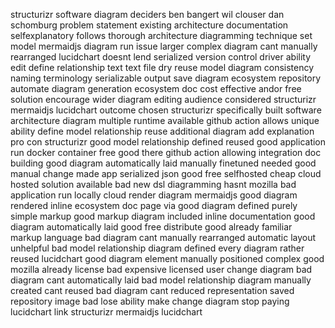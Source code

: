 structurizr software diagram deciders ben bangert wil clouser dan schomburg problem statement existing architecture documentation selfexplanatory follows thorough architecture diagramming technique set model mermaidjs diagram run issue larger complex diagram cant manually rearranged lucidchart doesnt lend serialized version control driver ability edit define relationship text text file dry reuse model diagram consistency naming terminology serializable output save diagram ecosystem repository automate diagram generation ecosystem doc cost effective andor free solution encourage wider diagram editing audience considered structurizr mermaidjs lucidchart outcome chosen structurizr specifically built software architecture diagram multiple runtime available github action allows unique ability define model relationship reuse additional diagram add explanation pro con structurizr good model relationship defined reused good application run docker container free good there github action allowing integration doc building good diagram automatically laid manually finetuned needed good manual change made app serialized json good free selfhosted cheap cloud hosted solution available bad new dsl diagramming hasnt mozilla bad application run locally cloud render diagram mermaidjs good diagram rendered inline ecosystem doc page via good diagram defined purely simple markup good markup diagram included inline documentation good diagram automatically laid good free distribute good already familiar markup language bad diagram cant manually rearranged automatic layout unhelpful bad model relationship diagram defined every diagram rather reused lucidchart good diagram element manually positioned complex good mozilla already license bad expensive licensed user change diagram bad diagram cant automatically laid bad model relationship diagram manually created cant reused bad diagram cant reduced representation saved repository image bad lose ability make change diagram stop paying lucidchart link structurizr mermaidjs lucidchart
